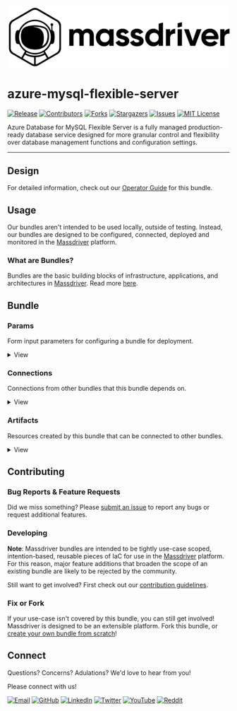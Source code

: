 




[![Massdriver][logo]][website]

# azure-mysql-flexible-server

[![Release][release_shield]][release_url]
[![Contributors][contributors_shield]][contributors_url]
[![Forks][forks_shield]][forks_url]
[![Stargazers][stars_shield]][stars_url]
[![Issues][issues_shield]][issues_url]
[![MIT License][license_shield]][license_url]

<!--
##### STILL NEED TO GET SLACK WORKING ###
[!["Slack Community"](%s)][slack]
-->


Azure Database for MySQL Flexible Server is a fully managed production-ready database service designed for more granular control and flexibility over database management functions and configuration settings.


---

## Design

For detailed information, check out our [Operator Guide](operator.mdx) for this bundle.

## Usage

Our bundles aren't intended to be used locally, outside of testing. Instead, our bundles are designed to be configured, connected, deployed and monitored in the [Massdriver][website] platform.

### What are Bundles?

Bundles are the basic building blocks of infrastructure, applications, and architectures in [Massdriver][website]. Read more [here](https://docs.massdriver.cloud/concepts/bundles).

## Bundle

### Params

Form input parameters for configuring a bundle for deployment.

<details>
<summary>View</summary>

<!-- PARAMS:START -->
## Properties

- **`backup_retention_days`** *(integer)*: How many days to retain MySQL database backups (minimum of 1, maximum of 35). Minimum: `1`. Maximum: `35`. Default: `7`.
- **`cidr`** *(string)*: Specify a /28 CIDR range within your vnet to create subnet for the database. The subnet CIDR cannot be changed after creation.
- **`high_availability`** *(boolean)*: Default: `False`.
- **`mysql_version`** *(string)*: The version of MySQL to use. The version cannot be changed. Must be one of: `['8.0.21', '5.7']`. Default: `5.7`.
- **`sku_name`** *(string)*: Select the amount of cores, memory, and max iops you need for your workload (D = General Purpose, E = Memory Optimized).
  - **One of**
    - D2ds (2 vCores, 8 GiB memory, 3200 max iops)
    - D4ds (4 vCores, 16 GiB memory, 6400 max iops)
    - D8ds (8 vCores, 32 GiB memory, 12800 max iops)
    - D16ds (16 vCores, 64 GiB memory, 18000 max iops)
    - D32ds (32 vCores, 128 GiB memory, 18000 max iops)
    - D48ds (48 vCores, 192 GiB memory, 18000 max iops)
    - D64ds (64 vCores, 256 GiB memory, 18000 max iops)
    - E2ds (2 vCores, 16 GiB memory, 3200 max iops)
    - E4ds (4 vCores, 32 GiB memory, 6400 max iops)
    - E8ds (8 vCores, 64 GiB memory, 12800 max iops)
    - E16ds (16 vCores, 128 GiB memory, 18000 max iops)
    - E32ds (32 vCores, 256 GiB memory, 18000 max iops)
    - E48ds (48 vCores, 384 GiB memory, 18000 max iops)
    - E64ds (64 vCores, 432 GiB memory, 18000 max iops)
- **`storage_gb`** *(integer)*: The storage you provision is the amount of storage capacity available to your Azure Database for MySQL server. Storage size cannot be scaled down.
  - **One of**
    - 20GB
    - 32GB
    - 64GB
    - 128GB
    - 256GB
    - 512GB
    - 1TB
    - 2TB
    - 4TB
    - 8TB
    - 16TB
- **`username`** *(string)*: The administrator login for the MySQL Flexible Server. Username cannot be changed after creation. (Username cannot be 'admin', 'root', 'administrator', 'username', 'azure_superuser', 'azure_pg_admin', 'guest', or 'public'.).
## Examples

  ```json
  {
      "__name": "Development",
      "backup_retention_days": 1,
      "high_availability": false,
      "sku_name": "GP_Standard_D2ds_v4",
      "storage_gb": 32
  }
  ```

  ```json
  {
      "__name": "Production",
      "backup_retention_days": 30,
      "high_availability": true,
      "sku_name": "MO_Standard_E4ds_v4",
      "storage_gb": 256
  }
  ```

<!-- PARAMS:END -->

</details>

### Connections

Connections from other bundles that this bundle depends on.

<details>
<summary>View</summary>

<!-- CONNECTIONS:START -->
## Properties

- **`azure_service_principal`** *(object)*: . Cannot contain additional properties.
  - **`data`** *(object)*
    - **`client_id`** *(string)*: A valid UUID field.

      Examples:
      ```json
      "123xyz99-ab34-56cd-e7f8-456abc1q2w3e"
      ```

    - **`client_secret`** *(string)*
    - **`subscription_id`** *(string)*: A valid UUID field.

      Examples:
      ```json
      "123xyz99-ab34-56cd-e7f8-456abc1q2w3e"
      ```

    - **`tenant_id`** *(string)*: A valid UUID field.

      Examples:
      ```json
      "123xyz99-ab34-56cd-e7f8-456abc1q2w3e"
      ```

  - **`specs`** *(object)*
- **`vnet`** *(object)*: . Cannot contain additional properties.
  - **`data`** *(object)*
    - **`infrastructure`** *(object)*
      - **`cidr`** *(string)*

        Examples:
        ```json
        "10.100.0.0/16"
        ```

        ```json
        "192.24.12.0/22"
        ```

      - **`default_subnet_id`** *(string)*: Azure Resource ID.

        Examples:
        ```json
        "/subscriptions/12345678-1234-1234-abcd-1234567890ab/resourceGroups/resource-group-name/providers/Microsoft.Network/virtualNetworks/network-name"
        ```

      - **`id`** *(string)*: Azure Resource ID.

        Examples:
        ```json
        "/subscriptions/12345678-1234-1234-abcd-1234567890ab/resourceGroups/resource-group-name/providers/Microsoft.Network/virtualNetworks/network-name"
        ```

  - **`specs`** *(object)*
    - **`azure`** *(object)*: .
      - **`region`** *(string)*: Select the Azure region you'd like to provision your resources in.
        - **One of**
          - East US
          - North Central US
          - South Central US
          - West US
<!-- CONNECTIONS:END -->

</details>

### Artifacts

Resources created by this bundle that can be connected to other bundles.

<details>
<summary>View</summary>

<!-- ARTIFACTS:START -->
## Properties

- **`authentication`** *(object)*: Authentication parameters for a MySQL database. Cannot contain additional properties.
  - **`data`** *(object)*: Cannot contain additional properties.
    - **`authentication`** *(object)*
      - **`hostname`** *(string)*
      - **`password`** *(string)*
      - **`port`** *(integer)*: Port number. Minimum: `0`. Maximum: `65535`.
      - **`username`** *(string)*
    - **`infrastructure`** *(object)*: Cloud specific MySQL configuration data.
      - **One of**
        - AWS Infrastructure ARN*object*: Minimal AWS Infrastructure Config. Cannot contain additional properties.
          - **`arn`** *(string)*: Amazon Resource Name.

            Examples:
            ```json
            "arn:aws:rds::ACCOUNT_NUMBER:db/prod"
            ```

            ```json
            "arn:aws:ec2::ACCOUNT_NUMBER:vpc/vpc-foo"
            ```

        - Azure Infrastructure Resource ID*object*: Minimal Azure Infrastructure Config. Cannot contain additional properties.
          - **`ari`** *(string)*: Azure Resource ID.

            Examples:
            ```json
            "/subscriptions/12345678-1234-1234-abcd-1234567890ab/resourceGroups/resource-group-name/providers/Microsoft.Network/virtualNetworks/network-name"
            ```

        - GCP Infrastructure Name*object*: GCP Infrastructure Config For Resources With A Name Not A GRN. Cannot contain additional properties.
          - **`name`** *(string)*: Name Of GCP Resource.

            Examples:
            ```json
            "my-cloud-function"
            ```

            ```json
            "my-sql-instance"
            ```

    - **`security`** *(object)*: TBD.
      - **Any of**
        - AWS Security information*object*: Informs downstream services of network and/or IAM policies. Cannot contain additional properties.
          - **`iam`** *(object)*: IAM Policies. Cannot contain additional properties.
            - **`^[a-z-/]+$`** *(object)*
              - **`policy_arn`** *(string)*: AWS IAM policy ARN.

                Examples:
                ```json
                "arn:aws:rds::ACCOUNT_NUMBER:db/prod"
                ```

                ```json
                "arn:aws:ec2::ACCOUNT_NUMBER:vpc/vpc-foo"
                ```

          - **`network`** *(object)*: AWS security group rules to inform downstream services of ports to open for communication. Cannot contain additional properties.
            - **`^[a-z-]+$`** *(object)*
              - **`arn`** *(string)*: Amazon Resource Name.

                Examples:
                ```json
                "arn:aws:rds::ACCOUNT_NUMBER:db/prod"
                ```

                ```json
                "arn:aws:ec2::ACCOUNT_NUMBER:vpc/vpc-foo"
                ```

              - **`port`** *(integer)*: Port number. Minimum: `0`. Maximum: `65535`.
              - **`protocol`** *(string)*: Must be one of: `['tcp', 'udp']`.
        - Security*object*: Azure Security Configuration. Cannot contain additional properties.
          - **`iam`** *(object)*: IAM Roles And Scopes. Cannot contain additional properties.
            - **`^[a-z/-]+$`** *(object)*
              - **`role`**: Azure Role.

                Examples:
                ```json
                "Storage Blob Data Reader"
                ```

              - **`scope`** *(string)*: Azure IAM Scope.
        - Security*object*: GCP Security Configuration. Cannot contain additional properties.
          - **`iam`** *(object)*: IAM Roles And Conditions. Cannot contain additional properties.
            - **`^[a-z-/]+$`** *(object)*
              - **`condition`** *(string)*: GCP IAM Condition.
              - **`role`**: GCP Role.

                Examples:
                ```json
                "roles/owner"
                ```

                ```json
                "roles/redis.editor"
                ```

                ```json
                "roles/storage.objectCreator"
                ```

                ```json
                "roles/storage.legacyObjectReader"
                ```

  - **`specs`** *(object)*: Cannot contain additional properties.
    - **`rdbms`** *(object)*: Common metadata for relational databases.
      - **`engine`** *(string)*: The type of database server.

        Examples:
        ```json
        "postgresql"
        ```

        ```json
        "mysql"
        ```

      - **`engine_version`** *(string)*: The cloud provider's database version.

        Examples:
        ```json
        "5.7.mysql_aurora.2.03.2"
        ```

      - **`version`** *(string)*: The database version. Default: ``.

        Examples:
        ```json
        "12.2"
        ```

        ```json
        "5.7"
        ```


      Examples:
      ```json
      {
          "engine": "postgresql",
          "engine_version": "10.14",
          "version": "10.14"
      }
      ```

      ```json
      {
          "engine": "mysql",
          "engine_version": "5.7.mysql_aurora.2.03.2",
          "version": "5.7"
      }
      ```

<!-- ARTIFACTS:END -->

</details>

## Contributing

<!-- CONTRIBUTING:START -->

### Bug Reports & Feature Requests

Did we miss something? Please [submit an issue](https://github.com/massdriver-cloud/azure-mysql-flexible-server/issues) to report any bugs or request additional features.

### Developing

**Note**: Massdriver bundles are intended to be tightly use-case scoped, intention-based, reusable pieces of IaC for use in the [Massdriver][website] platform. For this reason, major feature additions that broaden the scope of an existing bundle are likely to be rejected by the community.

Still want to get involved? First check out our [contribution guidelines](https://docs.massdriver.cloud/bundles/contributing).

### Fix or Fork

If your use-case isn't covered by this bundle, you can still get involved! Massdriver is designed to be an extensible platform. Fork this bundle, or [create your own bundle from scratch](https://docs.massdriver.cloud/bundles/development)!

<!-- CONTRIBUTING:END -->

## Connect

<!-- CONNECT:START -->

Questions? Concerns? Adulations? We'd love to hear from you!

Please connect with us!

[![Email][email_shield]][email_url]
[![GitHub][github_shield]][github_url]
[![LinkedIn][linkedin_shield]][linkedin_url]
[![Twitter][twitter_shield]][twitter_url]
[![YouTube][youtube_shield]][youtube_url]
[![Reddit][reddit_shield]][reddit_url]

<!-- markdownlint-disable -->

[logo]: https://raw.githubusercontent.com/massdriver-cloud/docs/main/static/img/logo-with-logotype-horizontal-400x110.svg
[docs]: https://docs.massdriver.cloud/?utm_source=github&utm_medium=readme&utm_campaign=azure-mysql-flexible-server&utm_content=docs
[website]: https://www.massdriver.cloud/?utm_source=github&utm_medium=readme&utm_campaign=azure-mysql-flexible-server&utm_content=website
[github]: https://github.com/massdriver-cloud?utm_source=github&utm_medium=readme&utm_campaign=azure-mysql-flexible-server&utm_content=github
[slack]: https://massdriverworkspace.slack.com/?utm_source=github&utm_medium=readme&utm_campaign=azure-mysql-flexible-server&utm_content=slack
[linkedin]: https://www.linkedin.com/company/massdriver/?utm_source=github&utm_medium=readme&utm_campaign=azure-mysql-flexible-server&utm_content=linkedin



[contributors_shield]: https://img.shields.io/github/contributors/massdriver-cloud/azure-mysql-flexible-server.svg?style=for-the-badge
[contributors_url]: https://github.com/massdriver-cloud/azure-mysql-flexible-server/graphs/contributors
[forks_shield]: https://img.shields.io/github/forks/massdriver-cloud/azure-mysql-flexible-server.svg?style=for-the-badge
[forks_url]: https://github.com/massdriver-cloud/azure-mysql-flexible-server/network/members
[stars_shield]: https://img.shields.io/github/stars/massdriver-cloud/azure-mysql-flexible-server.svg?style=for-the-badge
[stars_url]: https://github.com/massdriver-cloud/azure-mysql-flexible-server/stargazers
[issues_shield]: https://img.shields.io/github/issues/massdriver-cloud/azure-mysql-flexible-server.svg?style=for-the-badge
[issues_url]: https://github.com/massdriver-cloud/azure-mysql-flexible-server/issues
[release_url]: https://github.com/massdriver-cloud/azure-mysql-flexible-server/releases/latest
[release_shield]: https://img.shields.io/github/release/massdriver-cloud/azure-mysql-flexible-server.svg?style=for-the-badge
[license_shield]: https://img.shields.io/github/license/massdriver-cloud/azure-mysql-flexible-server.svg?style=for-the-badge
[license_url]: https://github.com/massdriver-cloud/azure-mysql-flexible-server/blob/main/LICENSE


[email_url]: mailto:support@massdriver.cloud
[email_shield]: https://img.shields.io/badge/email-Massdriver-black.svg?style=for-the-badge&logo=mail.ru&color=000000
[github_url]: mailto:support@massdriver.cloud
[github_shield]: https://img.shields.io/badge/follow-Github-black.svg?style=for-the-badge&logo=github&color=181717
[linkedin_url]: https://linkedin.com/in/massdriver-cloud
[linkedin_shield]: https://img.shields.io/badge/follow-LinkedIn-black.svg?style=for-the-badge&logo=linkedin&color=0A66C2
[twitter_url]: https://twitter.com/massdriver?utm_source=github&utm_medium=readme&utm_campaign=azure-mysql-flexible-server&utm_content=twitter
[twitter_shield]: https://img.shields.io/badge/follow-Twitter-black.svg?style=for-the-badge&logo=twitter&color=1DA1F2
[discourse_url]: https://community.massdriver.cloud?utm_source=github&utm_medium=readme&utm_campaign=azure-mysql-flexible-server&utm_content=discourse
[discourse_shield]: https://img.shields.io/badge/join-Discourse-black.svg?style=for-the-badge&logo=discourse&color=000000
[youtube_url]: https://www.youtube.com/channel/UCfj8P7MJcdlem2DJpvymtaQ
[youtube_shield]: https://img.shields.io/badge/subscribe-Youtube-black.svg?style=for-the-badge&logo=youtube&color=FF0000
[reddit_url]: https://www.reddit.com/r/massdriver
[reddit_shield]: https://img.shields.io/badge/subscribe-Reddit-black.svg?style=for-the-badge&logo=reddit&color=FF4500

<!-- markdownlint-restore -->

<!-- CONNECT:END -->
